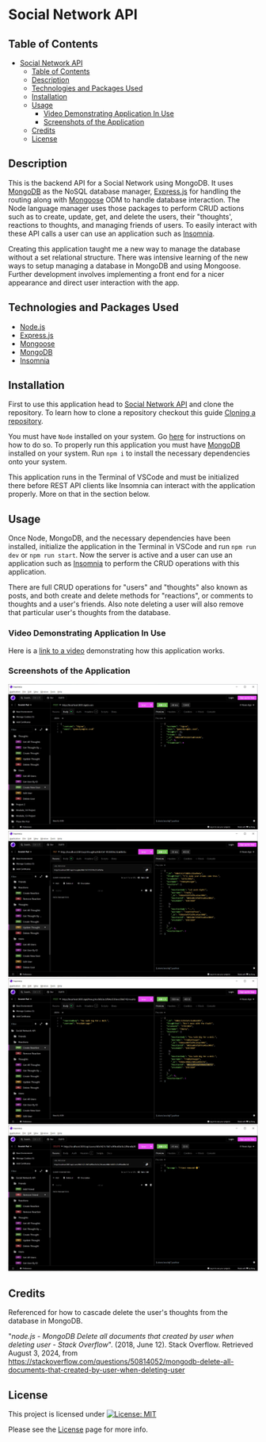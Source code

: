 # Social Network API

## Table of Contents

- [Social Network API](#social-network-api)
  - [Table of Contents](#table-of-contents)
  - [Description](#description)
  - [Technologies and Packages Used](#technologies-and-packages-used)
  - [Installation](#installation)
  - [Usage](#usage)
    - [Video Demonstrating Application In Use](#video-demonstrating-application-in-use)
    - [Screenshots of the Application](#screenshots-of-the-application)
  - [Credits](#credits)
  - [License](#license)

## Description

This is the backend API for a Social Network using MongoDB. It uses [MongoDB](https://www.mongodb.com/) as the NoSQL database manager, [Express.js](https://expressjs.com/) for handling the routing along with [Mongoose](https://www.npmjs.com/package/mongoose) ODM to handle database interaction. The Node language manager uses those packages to perform CRUD actions such as to create, update, get, and delete the users, their "thoughts', reactions to thoughts, and managing friends of users. To easily interact with these API calls a user can use an application such as [Insomnia](https://insomnia.rest/).

Creating this application taught me a new way to manage the database without a set relational structure. There was intensive learning of the new ways to setup managing a database in MongoDB and using Mongoose. Further development involves implementing a front end for a nicer appearance and direct user interaction with the app.

## Technologies and Packages Used

- [Node.js](https://nodejs.org/en)
- [Express.js](https://expressjs.com/)
- [Mongoose](https://www.npmjs.com/package/mongoose)
- [MongoDB](https://www.mongodb.com/)
- [Insomnia](https://insomnia.rest/)
  
## Installation

First to use this application head to [Social Network API](https://github.com/EXCervantes/social-network-api) and clone the repository. To learn how to clone a repository checkout this guide [Cloning a repository](https://docs.github.com/en/repositories/creating-and-managing-repositories/cloning-a-repository).

You must have `Node` installed on your system. Go [here](https://nodejs.org/en/learn/getting-started/how-to-install-nodejs) for instructions on how to do so. To properly run this application you must have [MongoDB](https://www.mongodb.com/) installed on your system. Run `npm i` to install the necessary dependencies onto your system.

This application runs in the Terminal of VSCode and must be initialized there before REST API clients like Insomnia can interact with the application properly. More on that in the section below.

## Usage

Once Node, MongoDB, and the necessary dependencies have been installed, initialize the application in the Terminal in VSCode and run `npm run dev` or `npm run start`. Now the server is active and a user can use an application such as [Insomnia](https://insomnia.rest/) to perform the CRUD operations with this application.

There are full CRUD operations for "users" and "thoughts" also known as posts, and both create and delete methods for "reactions", or comments to thoughts and a user's friends. Also note deleting a user will also remove that particular user's thoughts from the database.

### Video Demonstrating Application In Use

Here is a [link to a video](https://drive.google.com/file/d/15h-1O9tlEhznQwDWYTZEwj3JPlkkVsRz/view?t=11) demonstrating how this application works.

### Screenshots of the Application

![Users](images/socialnetworkapiscreen1.jpg)
![Thoughts](images/socialnetworkapiscreen2.jpg)
![Reactions](images/socialnetworkapiscreen3.jpg)
![Friends](images/socialnetworkapiscreen4.jpg)

## Credits

Referenced for how to cascade delete the user's thoughts from the database in MongoDB.

"_node.js - MongoDB Delete all documents that created by user when deleting user - Stack Overflow_". (2018, June 12). Stack Overflow. Retrieved August 3, 2024, from https://stackoverflow.com/questions/50814052/mongodb-delete-all-documents-that-created-by-user-when-deleting-user
  
## License

This project is licensed under [![License: MIT](https://img.shields.io/badge/License-MIT-yellow.svg)](https://opensource.org/licenses/MIT)

Please see the [License](https://opensource.org/licenses/MIT) page for more info.
